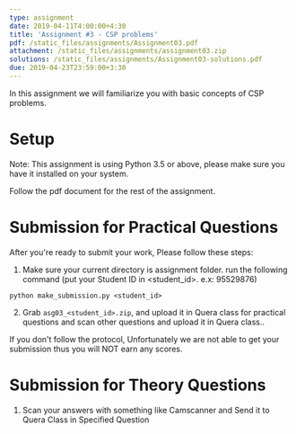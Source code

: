 ```yaml
---
type: assignment
date: 2019-04-11T4:00:00+4:30
title: 'Assignment #3 - CSP problems'
pdf: /static_files/assignments/Assignment03.pdf
attachment: /static_files/assignments/assignment03.zip
solutions: /static_files/assignments/Assignment03-solutions.pdf
due: 2019-04-23T23:59:00+3:30
---
```

In this assignment we will familiarize you with basic concepts of CSP problems.

# Setup
Note: This assignment is using Python 3.5 or above, please make sure you have it installed on your system.

Follow the pdf document for the rest of the assignment.

# Submission for Practical Questions
After you're ready to submit your work, Please follow these steps:
1. Make sure your current directory is assignment folder. run the following command (put your Student ID in \<student_id>. e.x: 95529876)
```
python make_submission.py <student_id>
```
2. Grab ```asg03_<student_id>.zip```, and upload it in Quera class for practical questions and scan other questions and upload it in Quera class..

If you don't follow the protocol, Unfortunately we are not able to get your submission thus you will NOT earn any scores.

# Submission for Theory Questions
1. Scan your answers with something like Camscanner and Send it to Quera Class in Specified Question
